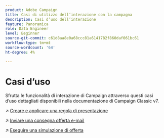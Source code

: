 ```yaml
---
product: Adobe Campaign
title: Casi di utilizzo dell’interazione con la campagna
description: Casi d’uso dell’interazione
feature: Panoramica
role: Data Engineer
level: Beginner
source-git-commit: c61d8aa8e0a68ccc81a6141782f860daf061bc61
workflow-type: tm+mt
source-wordcount: '64'
ht-degree: 4%

---
```


# Casi d’uso

Sfrutta le funzionalità di interazione di Campaign attraverso questi casi d’uso dettagliati disponibili nella documentazione di Campaign Classic v7.

↗️ [Creare e applicare una regola di presentazione](https://experienceleague.adobe.com/docs/campaign-classic/using/managing-offers/case-study/presentation-rules.html)

↗️ [Inviare una consegna offerta e-mail](https://experienceleague.adobe.com/docs/campaign-classic/using/managing-offers/case-study/offers-on-an-outbound-channel.html)

↗️ [Eseguire una simulazione di offerta](https://experienceleague.adobe.com/docs/campaign-classic/using/managing-offers/case-study/offers-on-an-outbound-channel.html)
